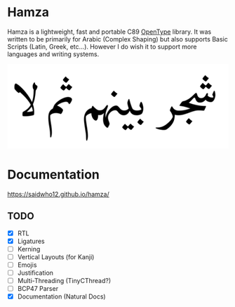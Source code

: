 # Hamza
Hamza is a lightweight, fast and portable C89 [OpenType](https://docs.microsoft.com/en-us/typography/opentype/spec) library.
It was written to be primarily for Arabic (Complex Shaping) but also supports Basic Scripts (Latin, Greek, etc...).
However I do wish it to support more languages and writing systems.

![](render.png)

# Documentation
https://saidwho12.github.io/hamza/

## TODO
- [x] RTL
- [x] Ligatures
- [ ] Kerning
- [ ] Vertical Layouts (for Kanji)
- [ ] Emojis
- [ ] Justification
- [ ] Multi-Threading (TinyCThread?)
- [ ] BCP47 Parser
- [x] Documentation (Natural Docs)

